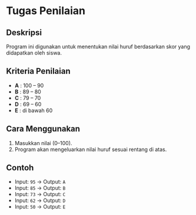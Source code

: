 # Tugas Penilaian

## Deskripsi
Program ini digunakan untuk menentukan nilai huruf berdasarkan skor yang didapatkan oleh siswa.

## Kriteria Penilaian
- **A** : 100 – 90
- **B** : 89 – 80
- **C** : 79 – 70
- **D** : 69 – 60
- **E** : di bawah 60

## Cara Menggunakan
1. Masukkan nilai (0–100).
2. Program akan mengeluarkan nilai huruf sesuai rentang di atas.

## Contoh
- Input: `95` → Output: `A`
- Input: `85` → Output: `B`
- Input: `73` → Output: `C`
- Input: `62` → Output: `D`
- Input: `50` → Output: `E`


